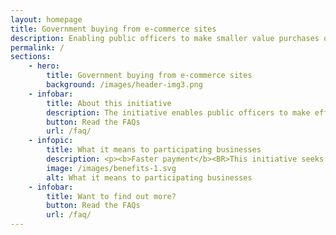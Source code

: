 ```yaml
---
layout: homepage
title: Government buying from e-commerce sites
description: Enabling public officers to make smaller value purchases on commercial digital platforms
permalink: /
sections:
    - hero:
        title: Government buying from e-commerce sites
        background: /images/header-img3.png
    - infobar:
        title: About this initiative
        description: The initiative enables public officers to make efficient and seamless smaller value purchases off commercial digital  platforms through use of technology.<BR><BR>To facilitate this initiative, an intermediary interface ('middleware') has been developed to connect Government’s corporate systems with commercial digital platforms.
        button: Read the FAQs
        url: /faq/
    - infopic:
        title: What it means to participating businesses
        description: <p><b>Faster payment</b><BR>This initiative seeks to reduce manual processing work across the procure-to-pay process (e.g. manual reconciliation and manual submission of invoices), and thereby enabling faster payments to our suppliers.</p><BR><p><b>SME digitalisation</b><BR>This initiative provides added incentive for SME vendors to bring businesses online and digitalise processes from order to invoice to payment, and improve productivity.</p><BR><p><b>New opportunities</b><br>Through this digitalisation, SMEs will be better equipped to supply to buyers beyond Singapore’s shores in the e-commerce space.</p><br><p>We welcome you to start the journey with us.</p>
        image: /images/benefits-1.svg
        alt: What it means to participating businesses
    - infobar:
        title: Want to find out more?
        button: Read the FAQs
        url: /faq/
---
```


